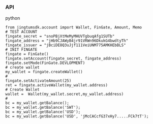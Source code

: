 ### API
  
   python
   
    from jingtumsdk.account import Wallet, FinGate, Amount, Memo
    # TEST ACCOUNT
    fingate_secret = "snoPBjXtMeMyMHUVTgbuqAfg1SUTb"
    fingate_address = "jHb9CJAWyB4jr91VRWn96DkukG4bwdtyTh"
    fingate_issuer = "jBciDE8Q3uJjf111VeiUNM775AMKHEbBLS"
    # INIT FINGATE
    fingate = FinGate()
    fingate.setAccount(fingate_secret, fingate_address)
    fingate.setMode(FinGate.DEVLOPMENT)
    # create wallet
    my_wallet = fingate.createWallet()
    # 
    fingate.setActivateAmount(25)
    ret = fingate.activeWallet(my_wallet.address)
    # Create Wallet
    wallet =  Wallet(my_wallet.secret,my_wallet.address)
    #
    bc = my_wallet.getBalance();
    bc = my_wallet.getBalance('SWT');
    bc = my_wallet.getBalance('USD');
    bc = my_wallet.getBalance('USD', 'jMcCACcfG37xHy7.....FCk7tT');
    
    
